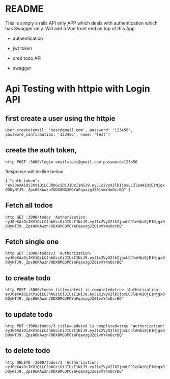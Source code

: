 # README

This is simply a rails API only APP which deals with authentication which has Swagger only. Will add a Vue front end on top of this App.


* authentication

* jwt token

* cred todo API

* swagger

# Api Testing with httpie with Login API

## first create a user using the httpie

`User.create(email: 'test@gmail.com', password: '123456', password_confirmation: '123456', name: 'test')`

## create the auth token,

`http POST :3000/login email=test@gmail.com password=123456`

Response will be like below

`{
    "auth_token": "eyJ0eXAiOiJKV1QiLCJhbGciOiJIUzI1NiJ9.eyJ1c2VyX2lkIjoxLCJleHAiOjE1NjgxODUyNTJ9._Zps86KAwzn7ODX8MG3POYaFqaxzgJZ01vmY4oOcrBQ"
}`

## Fetch all todos

  `http GET :3000/todos 'Authorization: eyJ0eXAiOiJKV1QiLCJhbGciOiJIUzI1NiJ9.eyJ1c2VyX2lkIjoxLCJleHAiOjE1NjgxODUyNTJ9._Zps86KAwzn7ODX8MG3POYaFqaxzgJZ01vmY4oOcrBQ'`

## Fetch single one

`http GET :3000/todos/3 'Authorization: eyJ0eXAiOiJKV1QiLCJhbGciOiJIUzI1NiJ9.eyJ1c2VyX2lkIjoxLCJleHAiOjE1NjgxODUyNTJ9._Zps86KAwzn7ODX8MG3POYaFqaxzgJZ01vmY4oOcrBQ'`

## to create todo 

`http POST :3000/todos title=latest is_completed=true 'Authorization: eyJ0eXAiOiJKV1QiLCJhbGciOiJIUzI1NiJ9.eyJ1c2VyX2lkIjoxLCJleHAiOjE1NjgxODUyNTJ9._Zps86KAwzn7ODX8MG3POYaFqaxzgJZ01vmY4oOcrBQ'`

## to update todo

`http PUT :3000/todos/3 title=updated is_completed=true 'Authorization: eyJ0eXAiOiJKV1QiLCJhbGciOiJIUzI1NiJ9.eyJ1c2VyX2lkIjoxLCJleHAiOjE1NjgxODUyNTJ9._Zps86KAwzn7ODX8MG3POYaFqaxzgJZ01vmY4oOcrBQ'`

## to delete todo

`http DELETE :3000/todos/3 'Authorization: eyJ0eXAiOiJKV1QiLCJhbGciOiJIUzI1NiJ9.eyJ1c2VyX2lkIjoxLCJleHAiOjE1NjgxODUyNTJ9._Zps86KAwzn7ODX8MG3POYaFqaxzgJZ01vmY4oOcrBQ'`
